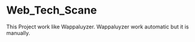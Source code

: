 # Web_Tech_Scane
This Project work like Wappaluyzer. Wappaluyzer work automatic but it is manually. 
